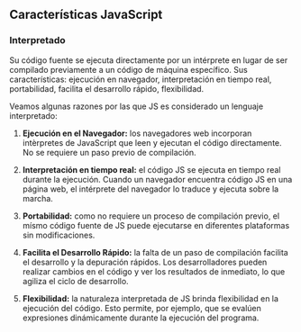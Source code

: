 ## Características JavaScript

### Interpretado

Su código fuente se ejecuta directamente por un intérprete en lugar de ser compilado previamente a un código de máquina específico. Sus características: ejecución en navegador, interpretación en tiempo real, portabilidad, facilita el desarrollo rápido, flexibilidad.

Veamos algunas razones por las que JS es considerado un lenguaje interpretado:

1. **Ejecución en el Navegador:** los navegadores web incorporan intèrpretes de JavaScript que leen y ejecutan el código directamente. No se requiere un paso previo de compilación.

2. **Interpretación en tiempo real:** el código JS se ejecuta en tiempo real durante la ejecución. Cuando un navegador encuentra código JS en una página web, el intérprete del navegador lo traduce y ejecuta sobre la marcha.

3. **Portabilidad:** como no requiere un proceso de compilación previo, el mísmo código fuente de JS puede ejecutarse en diferentes plataformas sin modificaciones.

4. **Facilita el Desarrollo Rápido:** la falta de un paso de compilación facilita el desarrollo y la depuración rápidos. Los desarrolladores pueden realizar cambios en el código y ver los resultados de inmediato, lo que agiliza el ciclo de desarrollo.

5. **Flexibilidad:** la naturaleza interpretada de JS brinda flexibilidad en la ejecución del código. Esto permite, por ejemplo, que se evalúen expresiones dinámicamente durante la ejecución del programa.